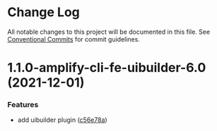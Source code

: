 # Change Log

All notable changes to this project will be documented in this file.
See [Conventional Commits](https://conventionalcommits.org) for commit guidelines.

# 1.1.0-amplify-cli-fe-uibuilder-6.0 (2021-12-01)


### Features

* add uibuilder plugin ([c56e78a](https://github.com/aws-amplify/amplify-cli/commit/c56e78a251e34d4a66fee4f29889568f283ac8b9))
